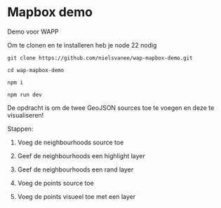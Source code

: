 # Mapbox demo

Demo voor WAPP

Om te clonen en te installeren heb je node 22 nodig
```
git clone https://github.com/nielsvanee/wap-mapbox-demo.git

cd wap-mapbox-demo

npm i

npm run dev
```

De opdracht is om de twee GeoJSON sources toe te voegen en deze te visualiseren!

Stappen:
1) Voeg de neighbourhoods source toe
2) Geef de neighbourhoods een highlight layer
3) Geef de neighbourhoods een rand layer

4) Voeg de points source toe
5) Voeg de points visueel toe met een layer
